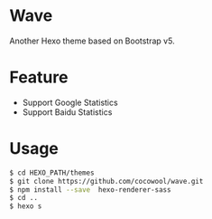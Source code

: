 # Wave

Another Hexo theme based on Bootstrap v5.

# Feature

* Support Google Statistics
* Support Baidu Statistics

# Usage

```sh
$ cd HEXO_PATH/themes
$ git clone https://github.com/cocowool/wave.git
$ npm install --save  hexo-renderer-sass
$ cd ..
$ hexo s
```